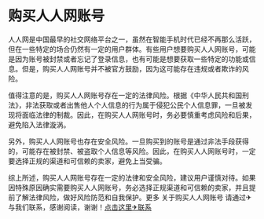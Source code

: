 # 购买人人网账号

人人网是中国最早的社交网络平台之一，虽然在智能手机时代已经不再那么活跃，但在一些特定的场合仍然有一定的用户群体。有些用户想要购买人人网账号，可能是因为账号被封禁或者忘记了登录信息，也有可能是想要获取一些特定的功能或信息。但是，购买人人网账号并不被官方鼓励，因为这可能存在违规或者欺诈的风险。

值得注意的是，购买人人网账号存在一定的法律风险。根据《中华人民共和国刑法》，非法获取或者出售他人个人信息的行为属于侵犯公民个人信息罪，一旦被发现将面临法律的制裁。因此，在购买人人网账号时，务必要慎重考虑风险和后果，避免陷入法律漩涡。

另外，购买人人网账号也存在安全风险。一旦购买到的账号是通过非法手段获得的，可能存在被封禁、被盗取个人信息等风险。因此，在购买人人网账号时，一定要选择正规的渠道和可信赖的卖家，避免上当受骗。

综上所述，购买人人网账号存在一定的法律和安全风险，建议用户谨慎对待。如果因特殊原因确实需要购买人人网账号，务必选择正规渠道和可信赖的卖家，并且提前了解法律风险，做好风险防范和自我保护。更多 关于购买人人网账号 请通过✈与我们联系，感谢阅读，谢谢！[点击这里✈联系](https://t.me/LM999bot)